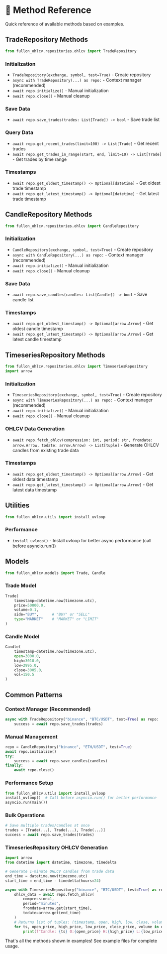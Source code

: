 # 🔧 Method Reference

Quick reference of available methods based on examples.

## TradeRepository Methods

```python
from fullon_ohlcv.repositories.ohlcv import TradeRepository
```

### Initialization
- `TradeRepository(exchange, symbol, test=True)` - Create repository
- `async with TradeRepository(...) as repo:` - Context manager (recommended)
- `await repo.initialize()` - Manual initialization
- `await repo.close()` - Manual cleanup

### Save Data
- `await repo.save_trades(trades: List[Trade]) -> bool` - Save trade list

### Query Data
- `await repo.get_recent_trades(limit=100) -> List[Trade]` - Get recent trades
- `await repo.get_trades_in_range(start, end, limit=10) -> List[Trade]` - Get trades by time range

### Timestamps
- `await repo.get_oldest_timestamp() -> Optional[datetime]` - Get oldest trade timestamp
- `await repo.get_latest_timestamp() -> Optional[datetime]` - Get latest trade timestamp

## CandleRepository Methods

```python
from fullon_ohlcv.repositories.ohlcv import CandleRepository
```

### Initialization
- `CandleRepository(exchange, symbol, test=True)` - Create repository
- `async with CandleRepository(...) as repo:` - Context manager (recommended)
- `await repo.initialize()` - Manual initialization
- `await repo.close()` - Manual cleanup

### Save Data  
- `await repo.save_candles(candles: List[Candle]) -> bool` - Save candle list

### Timestamps
- `await repo.get_oldest_timestamp() -> Optional[arrow.Arrow]` - Get oldest candle timestamp
- `await repo.get_latest_timestamp() -> Optional[arrow.Arrow]` - Get latest candle timestamp

## TimeseriesRepository Methods

```python
from fullon_ohlcv.repositories.ohlcv import TimeseriesRepository
import arrow
```

### Initialization
- `TimeseriesRepository(exchange, symbol, test=True)` - Create repository
- `async with TimeseriesRepository(...) as repo:` - Context manager (recommended)
- `await repo.initialize()` - Manual initialization
- `await repo.close()` - Manual cleanup

### OHLCV Data Generation
- `await repo.fetch_ohlcv(compression: int, period: str, fromdate: arrow.Arrow, todate: arrow.Arrow) -> List[tuple]` - Generate OHLCV candles from existing trade data

### Timestamps
- `await repo.get_oldest_timestamp() -> Optional[arrow.Arrow]` - Get oldest data timestamp
- `await repo.get_latest_timestamp() -> Optional[arrow.Arrow]` - Get latest data timestamp

## Utilities

```python
from fullon_ohlcv.utils import install_uvloop
```

### Performance
- `install_uvloop()` - Install uvloop for better async performance (call before asyncio.run())

## Models

```python
from fullon_ohlcv.models import Trade, Candle
```

### Trade Model
```python
Trade(
    timestamp=datetime.now(timezone.utc),
    price=50000.0,
    volume=0.1,
    side="BUY",      # "BUY" or "SELL"
    type="MARKET"    # "MARKET" or "LIMIT"
)
```

### Candle Model
```python
Candle(
    timestamp=datetime.now(timezone.utc),
    open=3000.0,
    high=3010.0,
    low=2995.0,
    close=3005.0,
    vol=150.5
)
```

## Common Patterns

### Context Manager (Recommended)
```python
async with TradeRepository("binance", "BTC/USDT", test=True) as repo:
    success = await repo.save_trades(trades)
```

### Manual Management
```python
repo = CandleRepository("binance", "ETH/USDT", test=True)
await repo.initialize()
try:
    success = await repo.save_candles(candles)
finally:
    await repo.close()
```

### Performance Setup
```python
from fullon_ohlcv.utils import install_uvloop
install_uvloop()  # Call before asyncio.run() for better performance
asyncio.run(main())
```

### Bulk Operations
```python
# Save multiple trades/candles at once
trades = [Trade(...), Trade(...), Trade(...)]
success = await repo.save_trades(trades)
```

### TimeseriesRepository OHLCV Generation
```python
import arrow
from datetime import datetime, timezone, timedelta

# Generate 1-minute OHLCV candles from trade data
end_time = datetime.now(timezone.utc)
start_time = end_time - timedelta(hours=24)

async with TimeseriesRepository("binance", "BTC/USDT", test=True) as repo:
    ohlcv_data = await repo.fetch_ohlcv(
        compression=1,
        period="minutes",
        fromdate=arrow.get(start_time),
        todate=arrow.get(end_time)
    )
    # Returns list of tuples: (timestamp, open, high, low, close, volume)
    for ts, open_price, high_price, low_price, close_price, volume in ohlcv_data:
        print(f"Candle: {ts} O:{open_price} H:{high_price} L:{low_price} C:{close_price} V:{volume}")
```

That's all the methods shown in examples! See example files for complete usage.